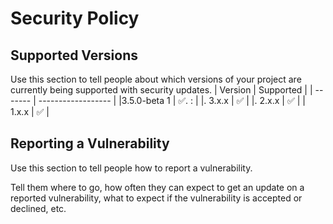 # Security Policy

## Supported Versions

Use this section to tell people about which versions of your project are
currently being supported with security updates.
|      Version | Supported          |
|      ------- | ------------------ |
|3.5.0-beta 1  | ✅.              : |
|.     3.x.x   | ✅                 |
|.     2.x.x   | :white_check_mark: |
|      1.x.x   | ✅                 |

## Reporting a Vulnerability

Use this section to tell people how to report a vulnerability.

Tell them where to go, how often they can expect to get an update on a
reported vulnerability, what to expect if the vulnerability is accepted or
declined, etc.
